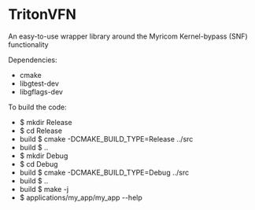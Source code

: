 TritonVFN
=========

An easy-to-use wrapper library around the Myricom Kernel-bypass (SNF) functionality

Dependencies:
 - cmake
 - libgtest-dev
 - libgflags-dev

To build the code:
  * $ mkdir Release
  * $ cd Release
  * build $ cmake -DCMAKE_BUILD_TYPE=Release ../src
  * build $ ..
  * $ mkdir Debug
  * $ cd Debug
  * build $ cmake -DCMAKE_BUILD_TYPE=Debug ../src
  * build $ ..
  * build $ make -j
  * $ applications/my_app/my_app --help
